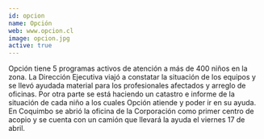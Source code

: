 ```yaml
---
id: opcion
name: Opción
web: www.opcion.cl
image: opcion.jpg
active: true
---
```

Opción tiene 5 programas activos de atención a más de 400 niños en la zona. La Dirección Ejecutiva viajó a constatar la situación de los equipos y se llevó ayudada material para los profesionales afectados y arreglo de oficinas. Por otra parte se está haciendo un catastro e informe de la situación de cada niño a los cuales Opción atiende y poder ir en su ayuda. En Coquimbo se abrió la oficina de la Corporación como primer centro de acopio y se cuenta con un camión que llevará la ayuda el viernes 17 de abril.